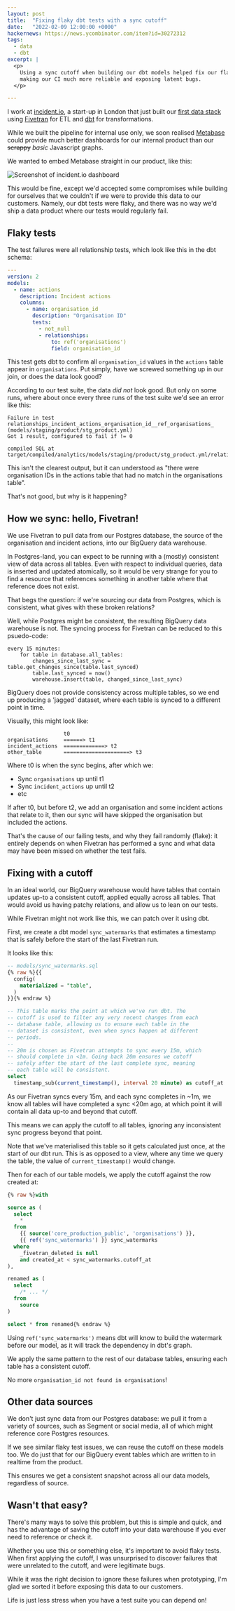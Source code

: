 ```yaml
---
layout: post
title:  "Fixing flaky dbt tests with a sync cutoff"
date:   "2022-02-09 12:00:00 +0000"
hackernews: https://news.ycombinator.com/item?id=30272312
tags:
  - data
  - dbt
excerpt: |
  <p>
    Using a sync cutoff when building our dbt models helped fix our flaky tests,
    making our CI much more reliable and exposing latent bugs.
  </p>

---
```


[incident]: https://incident.io/
[incident/data-stack]: https://incident.io/blog/data-stack
[fivetran]: https://fivetran.com/
[dbt]: https://getdbt.com/
[metabase]: https://www.metabase.com/

I work at [incident.io][incident], a start-up in London that just built our
[first data stack][incident/data-stack] using [Fivetran][fivetran] for ETL and
[dbt][dbt] for transformations.

While we built the pipeline for internal use only, we soon realised
[Metabase][metabase] could provide much better dashboards for our internal
product than our ~~scrappy~~ _basic_ Javascript graphs.

We wanted to embed Metabase straight in our product, like this:

![Screenshot of incident.io dashboard](/assets/images/flaky-dbt-tests-insights.png)

This would be fine, except we'd accepted some compromises while building for
ourselves that we couldn't if we were to provide this data to our customers.
Namely, our dbt tests were flaky, and there was no way we'd ship a data product
where our tests would regularly fail.

## Flaky tests

The test failures were all relationship tests, which look like this in the dbt
schema:

```yaml
---
version: 2
models:
  - name: actions
    description: Incident actions
    columns:
      - name: organisation_id
        description: "Organisation ID"
        tests:
          - not_null
          - relationships:
              to: ref('organisations')
              field: organisation_id
```

This test gets dbt to confirm all `organisation_id` values in the
`actions` table appear in `organisations`. Put simply,
have we screwed something up in our join, or does the data look good?

According to our test suite, the data _did not_ look good. But only on some
runs, where about once every three runs of the test suite we'd see an error like
this:

```
Failure in test relationships_incident_actions_organisation_id__ref_organisations_ (models/staging/product/stg_product.yml)
Got 1 result, configured to fail if != 0

compiled SQL at target/compiled/analytics/models/staging/product/stg_product.yml/relationships_inc_e2d88f3fd5bd723431990564532e121c.sql
```

This isn't the clearest output, but it can understood as "there were
organisation IDs in the actions table that had no match in the organisations
table".

That's not good, but why is it happening?

## How we sync: hello, Fivetran!

We use Fivetran to pull data from our Postgres database, the source of the
organisation and incident actions, into our BigQuery data warehouse.

In Postgres-land, you can expect to be running with a (mostly) consistent view
of data across all tables. Even with respect to individual queries, data is
inserted and updated atomically, so it would be very strange for you to find a
resource that references something in another table where that reference does
not exist.

That begs the question: if we're sourcing our data from Postgres, which is
consistent, what gives with these broken relations?

Well, while Postgres might be consistent, the resulting BigQuery data warehouse
is not. The syncing process for Fivetran can be reduced to this psuedo-code:

```
every 15 minutes:
    for table in database.all_tables:
        changes_since_last_sync = table.get_changes_since(table.last_synced)
        table.last_synced = now()
        warehouse.insert(table, changed_since_last_sync)
```

BigQuery does not provide consistency across multiple tables, so we end up
producing a 'jagged' dataset, where each table is synced to a different point in
time.

Visually, this might look like:

```
                  t0
organisations     ======> t1
incident_actions  =============> t2
other_table       =====================> t3
```

Where t0 is when the sync begins, after which we:

- Sync `organisations` up until t1
- Sync `incident_actions` up until t2
- etc

If after t0, but before t2, we add an organisation and some incident actions
that relate to it, then our sync will have skipped the organisation but included
the actions.

That's the cause of our failing tests, and why they fail randomly (flake): it
entirely depends on when Fivetran has performed a sync and what data may have
been missed on whether the test fails.

## Fixing with a cutoff

In an ideal world, our BigQuery warehouse would have tables that contain updates
up-to a consistent cutoff, applied equally across all tables. That would avoid
us having patchy relations, and allow us to lean on our tests.

While Fivetran might not work like this, we can patch over it using dbt.

First, we create a dbt model `sync_watermarks` that estimates a timestamp that
is safely before the start of the last Fivetran run.

It looks like this:

```sql
-- models/sync_watermarks.sql
{% raw %}{{
  config(
    materialized = "table",
  )
}}{% endraw %}

-- This table marks the point at which we've run dbt. The
-- cutoff is used to filter any very recent changes from each
-- database table, allowing us to ensure each table in the
-- dataset is consistent, even when syncs happen at different
-- periods.
-- 
-- 20m is chosen as Fivetran attempts to sync every 15m, which
-- should complete in <1m. Going back 20m ensures we cutoff
-- safely after the start of the last complete sync, meaning
-- each table will be consistent.
select
  timestamp_sub(current_timestamp(), interval 20 minute) as cutoff_at
```

As our Fivetran syncs every 15m, and each sync completes in ~1m, we know all
tables will have completed a sync <20m ago, at which point it will contain all
data up-to and beyond that cutoff.

This means we can apply the cutoff to all tables, ignoring any inconsistent sync
progress beyond that point.

Note that we've materialised this table so it gets calculated just once, at the
start of our dbt run. This is as opposed to a view, where any time we query the
table, the value of `current_timestamp()` would change.

Then for each of our table models, we apply the cutoff against the row created
at:

```sql
{% raw %}with

source as (
  select
    *
  from
    {{ source('core_production_public', 'organisations') }},
    {{ ref('sync_watermarks') }} sync_watermarks
  where
    _fivetran_deleted is null
    and created_at < sync_watermarks.cutoff_at
),

renamed as (
  select
    /* ... */
  from
    source
)

select * from renamed{% endraw %}
```

Using `ref('sync_watermarks')` means dbt will know to build the
watermark before our model, as it will track the dependency in dbt's graph.

We apply the same pattern to the rest of our database tables, ensuring each
table has a consistent cutoff.

No more `organisation_id not found in organisations`!

## Other data sources

We don't just sync data from our Postgres database: we pull it from a variety of
sources, such as Segment or social media, all of which might reference core
Postgres resources.

If we see similar flaky test issues, we can reuse the cutoff on these models
too. We do just that for our BigQuery event tables which are written to in
realtime from the product.

This ensures we get a consistent snapshot across all our data models, regardless
of source.

## Wasn't that easy?

There's many ways to solve this problem, but this is simple and quick, and has
the advantage of saving the cutoff into your data warehouse if you ever need to
reference or check it.

Whether you use this or something else, it's important to avoid flaky tests.
When first applying the cutoff, I was unsurprised to discover failures that were
unrelated to the cutoff, and were legitimate bugs.

While it was the right decision to ignore these failures when prototyping, I'm
glad we sorted it before exposing this data to our customers.

Life is just less stress when you have a test suite you can depend on!

